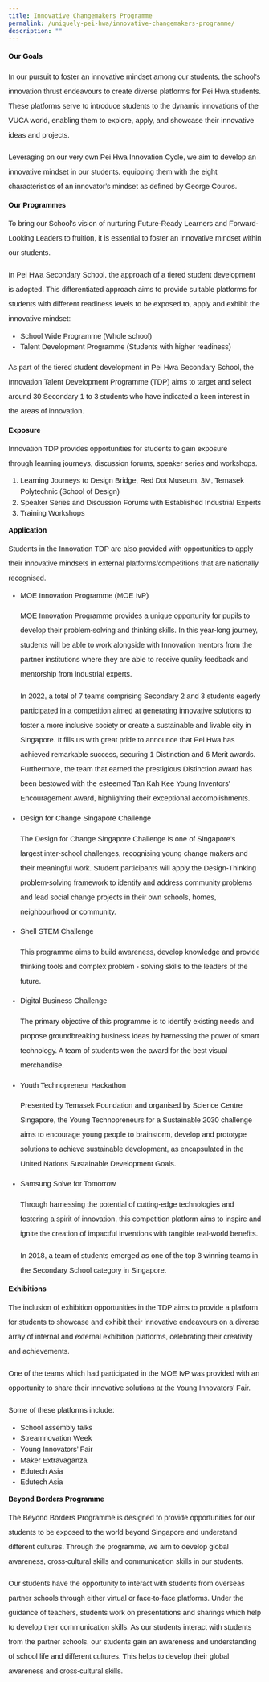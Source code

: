 ```yaml
---
title: Innovative Changemakers Programme
permalink: /uniquely-pei-hwa/innovative-changemakers-programme/
description: ""
---
```

<h4 style="color:black;font-weight:bold;font-family:sans-serif;">Our Goals</h4>
<p style="font-size:14.5px; line-height:2;margin-top:15px; font-family:sans-serif">In our pursuit to foster an innovative mindset among our students, the school's innovation thrust endeavours to create diverse platforms for Pei Hwa students. These platforms serve to
introduce students to the dynamic innovations of the VUCA world, enabling them to explore, apply, and showcase their innovative ideas and projects.</p>

<p style="font-size:14.5px; line-height:2;margin-top:15px; font-family:sans-serif">Leveraging on our very own Pei Hwa Innovation Cycle, we aim to develop an innovative
mindset in our students, equipping them with the eight characteristics of an innovator’s mindset as defined by George Couros.</p>

<h4 style="font-weight: bold;margin: 0;color:black;font-family:sans-serif">Our Programmes</h4>

<p style="font-size:14.5px; line-height:2;margin-top:15px;font-family:sans-serif;">To bring our School's vision of nurturing Future-Ready Learners and Forward-Looking Leaders to fruition, it is essential to foster an innovative mindset within our students.</p>

<p style="font-size:14.5px; line-height:2;margin-top:15px;font-family:sans-serif;">In Pei Hwa Secondary School, the approach of a tiered student development is adopted. This differentiated approach aims to provide suitable platforms for students with different readiness
levels to be exposed to, apply and exhibit the innovative mindset:</p>

<ul style="margin-top:-5px;">
	<li style="font-size:14.5px; line-height:1.5;font-family:sans-serif;">School Wide Programme (Whole school)</li>
					<li style="font-size:14.5px; line-height:1.5;font-family:sans-serif;">Talent Development Programme (Students with higher readiness)</li>
</ul>

<p style="font-size:14.5px; line-height:2;margin-top:15px;font-family:sans-serif;">As part of the tiered student development in Pei Hwa Secondary School, the Innovation Talent Development Programme (TDP) aims to target and select around 30 Secondary 1 to 3 students
who have indicated a keen interest in the areas of innovation.</p>

<h4 style="font-weight: bold;margin: 0;color:black;font-family:sans-serif">Exposure</h4>

<p style="font-size:14.5px; line-height:2;margin-top:15px;font-family:sans-serif;">Innovation TDP provides opportunities for students to gain exposure through&nbsp;learning journeys,
discussion forums, speaker series and workshops.</p>

<ol style="margin-top:-5px;">
	<li style="font-size:14.5px; line-height:1.5;font-family:sans-serif;">Learning Journeys to Design Bridge, Red Dot Museum, 3M, Temasek Polytechnic (School of Design)</li>
					<li style="font-size:14.5px; line-height:1.5;font-family:sans-serif;">Speaker Series and Discussion Forums with Established Industrial Experts</li>
	<li style="font-size:14.5px; line-height:1.5;font-family:sans-serif;">Training Workshops</li>
</ol>

<h4 style="font-weight: bold;margin: 0;color:black;font-family:sans-serif">Application</h4>

<p style="font-size:14.5px; line-height:2;margin-top:15px;font-family:sans-serif;">Students in the Innovation TDP are also provided with opportunities to apply their innovative mindsets in&nbsp;external platforms/competitions&nbsp;that are&nbsp;nationally recognised.</p>

<ul style="margin-top:-5px;">
  <li style="font-size:14.5px; line-height:1.5;font-family:sans-serif;">MOE Innovation Programme (MOE IvP)</li>
	<p style="font-size:14.5px; line-height:2;margin-top:15px;font-family:sans-serif;">MOE Innovation Programme provides a unique opportunity for pupils to develop their problem-solving and thinking skills. In this year-long journey, students will be able to work alongside with Innovation mentors from the partner institutions where they are able to receive quality feedback and mentorship from industrial experts.</p>
	<p style="font-size:14.5px; line-height:2;margin-top:15px;font-family:sans-serif;">In 2022, a total of 7 teams comprising Secondary 2 and 3 students eagerly
participated in a competition aimed at generating innovative solutions to foster a more inclusive society or create a sustainable and livable city in Singapore. It fills us with great pride to announce that Pei Hwa has achieved remarkable success, securing 1 Distinction and 6 Merit awards. Furthermore, the team that earned the prestigious Distinction award has been bestowed with the esteemed Tan Kah Kee Young Inventors' Encouragement Award, highlighting their exceptional accomplishments.</p>
	  <li style="font-size:14.5px; line-height:1.5;font-family:sans-serif;">Design for Change Singapore Challenge</li>
	<p style="font-size:14.5px; line-height:2;margin-top:15px;font-family:sans-serif;">The Design for Change Singapore Challenge is one of Singapore’s largest&nbsp;inter-school challenges,&nbsp;recognising young change makers and their meaningful work. Student participants will apply the Design-Thinking problem-solving framework to identify and address community problems and lead social change projects in their own schools, homes, neighbourhood or community.</p>
	  <li style="font-size:14.5px; line-height:1.5;font-family:sans-serif;">Shell STEM Challenge</li>
	<p style="font-size:14.5px; line-height:2;margin-top:15px;font-family:sans-serif;">This programme aims to build awareness, develop knowledge and provide thinking
tools and complex problem - solving skills to the leaders of the future.</p>
	  <li style="font-size:14.5px; line-height:1.5;font-family:sans-serif;">Digital Business Challenge</li>
	<p style="font-size:14.5px; line-height:2;margin-top:15px;font-family:sans-serif;">The primary objective of this programme is to identify existing needs and propose
groundbreaking business ideas by harnessing the power of smart technology. A team
of students won the award for the best visual merchandise.</p>
	  <li style="font-size:14.5px; line-height:1.5;font-family:sans-serif;">Youth Technopreneur Hackathon</li>
	<p style="font-size:14.5px; line-height:2;margin-top:15px;font-family:sans-serif;">Presented by Temasek Foundation and organised by Science Centre Singapore, the Young Technopreneurs for a Sustainable 2030 challenge aims to encourage young
people to brainstorm, develop and prototype solutions to achieve sustainable development, as encapsulated in the United Nations Sustainable Development Goals.</p>
	  <li style="font-size:14.5px; line-height:1.5;font-family:sans-serif;">Samsung Solve for Tomorrow</li>
	<p style="font-size:14.5px; line-height:2;margin-top:15px;font-family:sans-serif;">Through harnessing the potential of cutting-edge technologies and fostering a spirit of innovation, this competition platform aims to inspire and ignite the creation of impactful inventions with tangible real-world benefits.</p>
	<p style="font-size:14.5px; line-height:2;margin-top:15px;font-family:sans-serif;">In 2018, a team of students emerged as one of the top 3 winning teams in the Secondary School category in Singapore.</p>
</ul>

<h4 style="font-weight: bold;margin: 0;color:black;font-family:sans-serif">Exhibitions</h4>

<p style="font-size:14.5px; line-height:2;margin-top:15px;font-family:sans-serif;">The inclusion of exhibition opportunities in the TDP aims to provide a platform for students to showcase and exhibit their innovative endeavours on a diverse array of internal and external exhibition platforms, celebrating their creativity and achievements.</p>

<p style="font-size:14.5px; line-height:2;margin-top:15px;font-family:sans-serif;">One of the teams which had participated in the MOE IvP was provided with an
opportunity to share their innovative solutions at the Young Innovators’ Fair.</p>

<p style="font-size:14.5px; line-height:2;margin-top:15px;font-family:sans-serif;">Some of these platforms include:</p>

<ul style="margin-top:-5px;">
	<li style="font-size:14.5px; line-height:1.5;font-family:sans-serif;">School assembly talks</li>
	<li style="font-size:14.5px; line-height:1.5;font-family:sans-serif;">Streamnovation Week</li>
	<li style="font-size:14.5px; line-height:1.5;font-family:sans-serif;">Young Innovators’ Fair</li>
	<li style="font-size:14.5px; line-height:1.5;font-family:sans-serif;">Maker Extravaganza</li>
	<li style="font-size:14.5px; line-height:1.5;font-family:sans-serif;">Edutech Asia</li>
	<li style="font-size:14.5px; line-height:1.5;font-family:sans-serif;">Edutech Asia</li>
</ul>

<h4 style="font-weight: bold;margin: 0;color:black;font-family:sans-serif">Beyond Borders Programme</h4>

<p style="font-size:14.5px; line-height:2;margin-top:15px;font-family:sans-serif;">The Beyond Borders Programme is designed to provide opportunities for our students to be exposed to the world beyond Singapore and understand different cultures. Through the programme, we aim to develop global awareness, cross-cultural skills and communication skills in our students.</p>

<p style="font-size:14.5px; line-height:2;margin-top:15px;font-family:sans-serif;">Our students have the opportunity to interact with students from overseas partner schools through either virtual or face-to-face platforms. Under the guidance of teachers, students work
on presentations and sharings which help to develop their communication skills. As our students interact with students from the partner schools, our students gain an awareness and understanding of school life and different cultures. This helps to develop their global awareness
and cross-cultural skills.</p>
